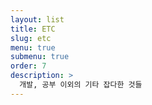 ```yaml
---
layout: list
title: ETC
slug: etc
menu: true
submenu: true
order: 7
description: >
  개발, 공부 이외의 기타 잡다한 것들
---
```

